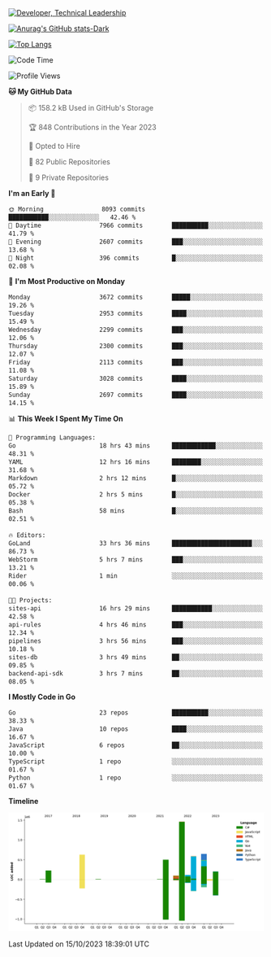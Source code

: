 <div>
  <a href="https://www.linkedin.com/in/arielpineiro/" target="_blank" rel="nofollow noopener noreferrer">
    <img src="https://img.shields.io/badge/-LinkedIn-%230077B5?style=for-the-badge&logo=linkedin&logoColor=white" alt="Developer, Technical Leadership" title="Ariel Piñeiro">
  </a>
</div>

[![Anurag's GitHub stats-Dark](https://github-readme-stats.vercel.app/api?username=arielsrv&show_icons=true&theme=dark#gh-dark-mode-only)](https://github.com/anuraghazra/github-readme-stats#gh-dark-mode-only)

[![Top Langs](https://github-readme-stats.vercel.app/api/top-langs/?username=arielsrv&layout=compact&langs_count=10&theme=dark#gh-dark-mode-only)](https://github.com/anuraghazra/github-readme-stats&theme=dark#gh-dark-mode-only)

<!--START_SECTION:waka-->
![Code Time](http://img.shields.io/badge/Code%20Time-159%20hrs%2046%20mins-blue)

![Profile Views](http://img.shields.io/badge/Profile%20Views-1-blue)

**🐱 My GitHub Data** 

> 📦 158.2 kB Used in GitHub's Storage 
 > 
> 🏆 848 Contributions in the Year 2023
 > 
> 💼 Opted to Hire
 > 
> 📜 82 Public Repositories 
 > 
> 🔑 9 Private Repositories 
 > 
**I'm an Early 🐤** 

```text
🌞 Morning                8093 commits        ███████████░░░░░░░░░░░░░░   42.46 % 
🌆 Daytime                7966 commits        ██████████░░░░░░░░░░░░░░░   41.79 % 
🌃 Evening                2607 commits        ███░░░░░░░░░░░░░░░░░░░░░░   13.68 % 
🌙 Night                  396 commits         █░░░░░░░░░░░░░░░░░░░░░░░░   02.08 % 
```
📅 **I'm Most Productive on Monday** 

```text
Monday                   3672 commits        █████░░░░░░░░░░░░░░░░░░░░   19.26 % 
Tuesday                  2953 commits        ████░░░░░░░░░░░░░░░░░░░░░   15.49 % 
Wednesday                2299 commits        ███░░░░░░░░░░░░░░░░░░░░░░   12.06 % 
Thursday                 2300 commits        ███░░░░░░░░░░░░░░░░░░░░░░   12.07 % 
Friday                   2113 commits        ███░░░░░░░░░░░░░░░░░░░░░░   11.08 % 
Saturday                 3028 commits        ████░░░░░░░░░░░░░░░░░░░░░   15.89 % 
Sunday                   2697 commits        ████░░░░░░░░░░░░░░░░░░░░░   14.15 % 
```


📊 **This Week I Spent My Time On** 

```text
💬 Programming Languages: 
Go                       18 hrs 43 mins      ████████████░░░░░░░░░░░░░   48.31 % 
YAML                     12 hrs 16 mins      ████████░░░░░░░░░░░░░░░░░   31.68 % 
Markdown                 2 hrs 12 mins       █░░░░░░░░░░░░░░░░░░░░░░░░   05.72 % 
Docker                   2 hrs 5 mins        █░░░░░░░░░░░░░░░░░░░░░░░░   05.38 % 
Bash                     58 mins             █░░░░░░░░░░░░░░░░░░░░░░░░   02.51 % 

🔥 Editors: 
GoLand                   33 hrs 36 mins      ██████████████████████░░░   86.73 % 
WebStorm                 5 hrs 7 mins        ███░░░░░░░░░░░░░░░░░░░░░░   13.21 % 
Rider                    1 min               ░░░░░░░░░░░░░░░░░░░░░░░░░   00.06 % 

🐱‍💻 Projects: 
sites-api                16 hrs 29 mins      ███████████░░░░░░░░░░░░░░   42.58 % 
api-rules                4 hrs 46 mins       ███░░░░░░░░░░░░░░░░░░░░░░   12.34 % 
pipelines                3 hrs 56 mins       ███░░░░░░░░░░░░░░░░░░░░░░   10.18 % 
sites-db                 3 hrs 49 mins       ██░░░░░░░░░░░░░░░░░░░░░░░   09.85 % 
backend-api-sdk          3 hrs 7 mins        ██░░░░░░░░░░░░░░░░░░░░░░░   08.05 % 
```

**I Mostly Code in Go** 

```text
Go                       23 repos            ██████████░░░░░░░░░░░░░░░   38.33 % 
Java                     10 repos            ████░░░░░░░░░░░░░░░░░░░░░   16.67 % 
JavaScript               6 repos             ██░░░░░░░░░░░░░░░░░░░░░░░   10.00 % 
TypeScript               1 repo              ░░░░░░░░░░░░░░░░░░░░░░░░░   01.67 % 
Python                   1 repo              ░░░░░░░░░░░░░░░░░░░░░░░░░   01.67 % 
```



**Timeline**

![Lines of Code chart](https://raw.githubusercontent.com/arielsrv/arielsrv/main/assets/bar_graph.png)


 Last Updated on 15/10/2023 18:39:01 UTC
<!--END_SECTION:waka-->
